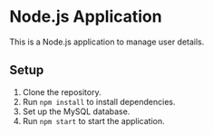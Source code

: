 # Node.js Application

This is a Node.js application to manage user details.

## Setup

1. Clone the repository.
2. Run `npm install` to install dependencies.
3. Set up the MySQL database.
4. Run `npm start` to start the application.
